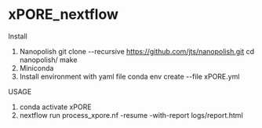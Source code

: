 # xPORE_nextflow

Install
1. Nanopolish
	git clone --recursive https://github.com/jts/nanopolish.git
	cd nanopolish/
	make
2. Miniconda
3. Install environment with yaml file
	conda env create --file xPORE.yml

USAGE
1. conda activate xPORE
2. nextflow run process_xpore.nf -resume -with-report logs/report.html
